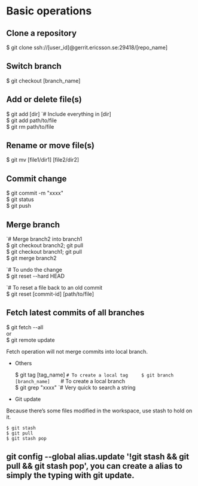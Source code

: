 # Basic operations

## Clone a repository

  $ git clone ssh://[user_id]@gerrit.ericsson.se:29418/[repo_name] 

## Switch branch

  $ git checkout [branch_name]
 
## Add or delete file(s)

  $ git add [dir]    `# Include everything in [dir]    
  $ git add path/to/file     
  $ git rm path/to/file    
 
## Rename or move file(s)

  $ git mv [file1/dir1] [file2/dir2]

## Commit change

  $ git commit -m "xxxx"    
  $ git status    
  $ git push    

 
## Merge branch

  `# Merge branch2 into branch1    
  $ git checkout branch2; git pull    
  $ git checkout branch1; git pull    
  $ git merge branch2    

  `# To undo the change    
  $ git reset --hard HEAD    

  `# To reset a file back to an old commit    
  $ git reset [commit-id] [path/to/file]  

 
## Fetch latest commits of all branches

  $ git fetch --all    
  or    
  $ git remote update    

Fetch operation will not merge commits into local branch.

* Others

    $ git tag [tag_name]    `# To create a local tag    
    $ git branch [branch_name]    `# To create a local branch    
    $ git grep "xxxx"    `# Very quick to search a string    

 
* Git update

Because there’s some files modified in the workspace, use stash to hold on it.   

    $ git stash    
    $ git pull   
    $ git stash pop    

## git config --global alias.update '!git stash && git pull && git stash pop', you can create a alias to simply the typing with git update.
